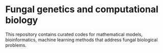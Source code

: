 # Fungal genetics and computational biology
This repository contains curated codes for mathematical models, bioinformatics, machine learning methods that address fungal biological problems.

